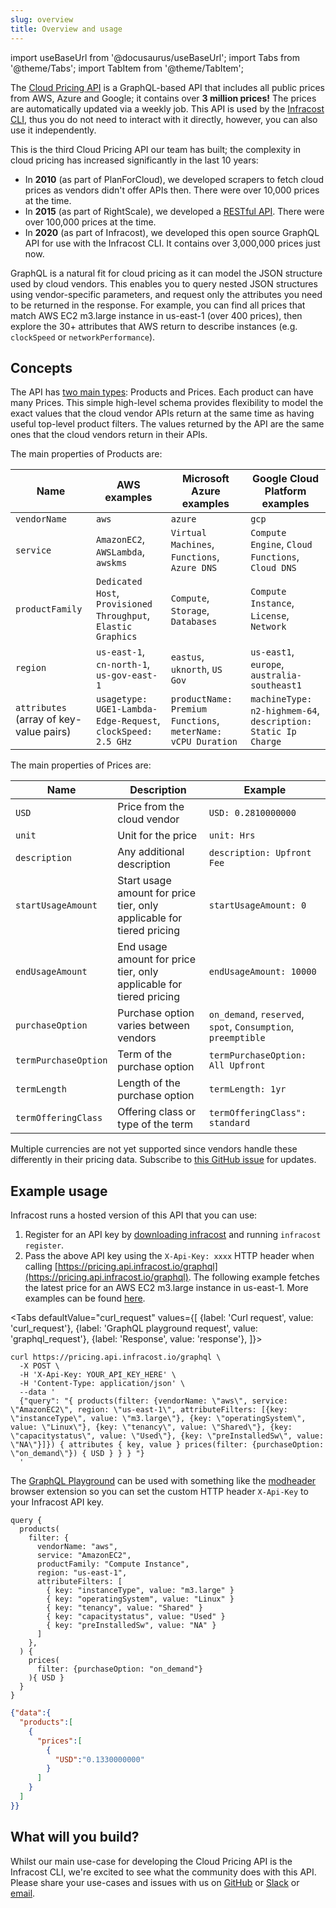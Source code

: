 ```yaml
---
slug: overview
title: Overview and usage
---
```


import useBaseUrl from '@docusaurus/useBaseUrl';
import Tabs from '@theme/Tabs';
import TabItem from '@theme/TabItem';


The [Cloud Pricing API](https://github.com/infracost/cloud-pricing-api) is a GraphQL-based API that includes all public prices from AWS, Azure and Google; it contains over **3 million prices!** The prices are automatically updated via a weekly job. This API is used by the [Infracost CLI](https://github.com/infracost/infracost), thus you do not need to interact with it directly, however, you can also use it independently.

This is the third Cloud Pricing API our team has built; the complexity in cloud pricing has increased significantly in the last 10 years:
- In **2010** (as part of PlanForCloud), we developed scrapers to fetch cloud prices as vendors didn't offer APIs then. There were over 10,000 prices at the time.
- In **2015** (as part of RightScale), we developed a [RESTful API](http://eng.rightscale.com/2015/10/07/rightscale-cloud-pricing-service.html). There were over 100,000 prices at the time.
- In **2020** (as part of Infracost), we developed this open source GraphQL API for use with the Infracost CLI. It contains over 3,000,000 prices just now.

GraphQL is a natural fit for cloud pricing as it can model the JSON structure used by cloud vendors. This enables you to query nested JSON structures using vendor-specific parameters, and request only the attributes you need to be returned in the response. For example, you can find all prices that match AWS EC2 m3.large instance in us-east-1 (over 400 prices), then explore the 30+ attributes that AWS return to describe instances (e.g. `clockSpeed` or `networkPerformance`).

## Concepts

The API has [two main types](https://github.com/infracost/cloud-pricing-api/blob/master/src/db/types.ts): Products and Prices. Each product can have many Prices. This simple high-level schema provides flexibility to model the exact values that the cloud vendor APIs return at the same time as having useful top-level product filters. The values returned by the API are the same ones that the cloud vendors return in their APIs.

The main properties of Products are:

| Name | AWS examples | Microsoft Azure examples | Google Cloud Platform examples |
| ---  | ---          | ---                      | ---                            |
| `vendorName` | `aws` | `azure` | `gcp` |
| `service` | `AmazonEC2`, `AWSLambda`, `awskms` | `Virtual Machines`, `Functions`, `Azure DNS` | `Compute Engine`, `Cloud Functions`, `Cloud DNS` |
| `productFamily` | `Dedicated Host`, `Provisioned Throughput`, `Elastic Graphics` | `Compute`, `Storage`, `Databases` | `Compute Instance`, `License`, `Network` |
| `region` | `us-east-1`, `cn-north-1`, `us-gov-east-1` | `eastus`, `uknorth`, `US Gov` | `us-east1`, `europe`, `australia-southeast1` |
| `attributes` (array of key-value pairs) | `usagetype: UGE1-Lambda-Edge-Request`, `clockSpeed: 2.5 GHz` | `productName: Premium Functions`, `meterName: vCPU Duration` | `machineType: n2-highmem-64`, `description: Static Ip Charge` |

The main properties of Prices are:

| Name | Description | Example |
| ---       | ---    | ---   |
| `USD` | Price from the cloud vendor | `USD: 0.2810000000` |
| `unit` | Unit for the price | `unit: Hrs` |
| `description` | Any additional description | `description: Upfront Fee` |
| `startUsageAmount` | Start usage amount for price tier, only applicable for tiered pricing | `startUsageAmount: 0` |
| `endUsageAmount` | End usage amount for price tier, only applicable for tiered pricing | `endUsageAmount: 10000`
| `purchaseOption` | Purchase option varies between vendors | `on_demand`, `reserved`, `spot`, `Consumption`, `preemptible` |
| `termPurchaseOption` | Term of the purchase option | `termPurchaseOption: All Upfront`
| `termLength` | Length of the purchase option | `termLength: 1yr` |
| `termOfferingClass` | Offering class or type of the term | `termOfferingClass": standard` |

Multiple currencies are not yet supported since vendors handle these differently in their pricing data. Subscribe to [this GitHub issue](https://github.com/infracost/infracost/issues/819) for updates.

## Example usage

Infracost runs a hosted version of this API that you can use:
1. Register for an API key by [downloading infracost](/docs/#quick-start) and running `infracost register`.
2. Pass the above API key using the `X-Api-Key: xxxx` HTTP header when calling [https://pricing.api.infracost.io/graphql](https://pricing.api.infracost.io/graphql). The following example fetches the latest price for an AWS EC2 m3.large instance in us-east-1. More examples can be found [here](https://github.com/infracost/cloud-pricing-api/tree/master/examples/queries).

<Tabs
  defaultValue="curl_request"
  values={[
    {label: 'Curl request', value: 'curl_request'},
    {label: 'GraphQL playground request', value: 'graphql_request'},
    {label: 'Response', value: 'response'},
  ]}>
  <TabItem value="curl_request">

  ```shell
  curl https://pricing.api.infracost.io/graphql \
    -X POST \
    -H 'X-Api-Key: YOUR_API_KEY_HERE' \
    -H 'Content-Type: application/json' \
    --data '
    {"query": "{ products(filter: {vendorName: \"aws\", service: \"AmazonEC2\", region: \"us-east-1\", attributeFilters: [{key: \"instanceType\", value: \"m3.large\"}, {key: \"operatingSystem\", value: \"Linux\"}, {key: \"tenancy\", value: \"Shared\"}, {key: \"capacitystatus\", value: \"Used\"}, {key: \"preInstalledSw\", value: \"NA\"}]}) { attributes { key, value } prices(filter: {purchaseOption: \"on_demand\"}) { USD } } } "}
    '
  ```

  </TabItem>
  <TabItem value="graphql_request">

  The [GraphQL Playground](https://pricing.api.infracost.io/graphql) can be used with something like the [modheader](https://bewisse.com/modheader/) browser extension so you can set the custom HTTP header `X-Api-Key` to your Infracost API key.

  ```shell
  query {
    products(
      filter: {
        vendorName: "aws",
        service: "AmazonEC2",
        productFamily: "Compute Instance",
        region: "us-east-1",
        attributeFilters: [
          { key: "instanceType", value: "m3.large" }
          { key: "operatingSystem", value: "Linux" }
          { key: "tenancy", value: "Shared" }
          { key: "capacitystatus", value: "Used" }
          { key: "preInstalledSw", value: "NA" }
        ]
      },
    ) {
      prices(
        filter: {purchaseOption: "on_demand"}
      ){ USD }
    }
  }
  ```

  </TabItem>  
  <TabItem value="response">

  ```json
  {"data":{
    "products":[
      {
        "prices":[
          {
            "USD":"0.1330000000"
          }
        ]
      }
    ]
  }}
  ```

  </TabItem>
</Tabs>

## What will you build?

Whilst our main use-case for developing the Cloud Pricing API is the Infracost CLI, we're excited to see what the community does with this API. Please share your use-cases and issues with us on [GitHub](https://github.com/infracost/cloud-pricing-api/issues) or [Slack](https://www.infracost.io/community-chat) or [email](hello@infracost.io).
